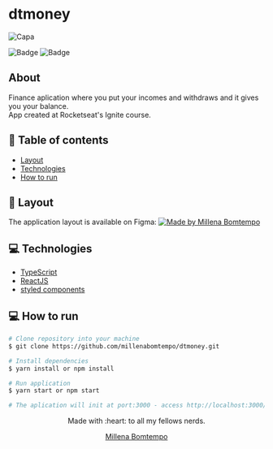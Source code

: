 # dtmoney
![Capa](https://user-images.githubusercontent.com/47898033/179364021-897dc5c6-c732-412d-b5f0-195043d41cae.png)

![Badge](https://img.shields.io/badge/since-2021-blue?style=flat-square)
![Badge](https://img.shields.io/badge/status-finalizado-green?style=flat-square)

## About

Finance aplication where you put your incomes and withdraws and it gives you your balance.  
App created at Rocketseat's Ignite course.

## :pushpin: Table of contents

- [Layout](#art-layout)
- [Technologies](#computer-technologies)
- [How to run](#construction_worker-how-to-run)

## :art: Layout

The application layout is available on Figma:
<a href="https://www.figma.com/file/1SxgOMojOB2zYT0Mdk28lB/Ecoleta?node-id=136%3A546">
  <img alt="Made by Millena Bomtempo" src="https://img.shields.io/badge/layout-figma-green?style=flat-square">
</a>

## :computer: Technologies
- [TypeScript](https://www.typescriptlang.org/)
- [ReactJS](https://pt-br.reactjs.org/)
- [styled components](https://styled-components.com/)

## :computer: How to run

```bash
# Clone repository into your machine
$ git clone https://github.com/millenabomtempo/dtmoney.git

# Install dependencies
$ yarn install or npm install

# Run application
$ yarn start or npm start

# The aplication will init at port:3000 - access http://localhost:3000/
```

<p align="center"> Made with :heart: to all my fellows nerds.</p>
<p align="center"><a href="https://github.com/millenabomtempo">Millena Bomtempo</a></p>
